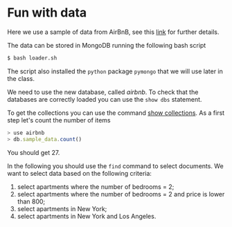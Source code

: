# Fun with data

Here we use a sample of data from AirBnB, see this [link](http://insideairbnb.com/get-the-data.html)
for further details.

The data can be stored in MongoDB running the
following bash script 
```bash
$ bash loader.sh
```
The script also installed the `python` package `pymongo` that
we will use later in the class.

We need to use the new database, called *airbnb*. To check that the databases
are correctly loaded you can use the `show dbs` statement. 


To get the collections you can use the command [show collections](https://docs.mongodb.com/manual/release-notes/4.0-compatibility/#compat-show-collections).
As a first step let's count the number of items
```javascript
> use airbnb
> db.sample_data.count()
```
You should get 27. 

In the following you should use the `find` command 
to select documents. We want to select data based on
the following criteria:
1. select apartments where the number of bedrooms = 2;
2. select apartments where the number of bedrooms = 2 and price is lower than 800;
3. select apartments in New York;
4. select apartments in New York and Los Angeles. 
